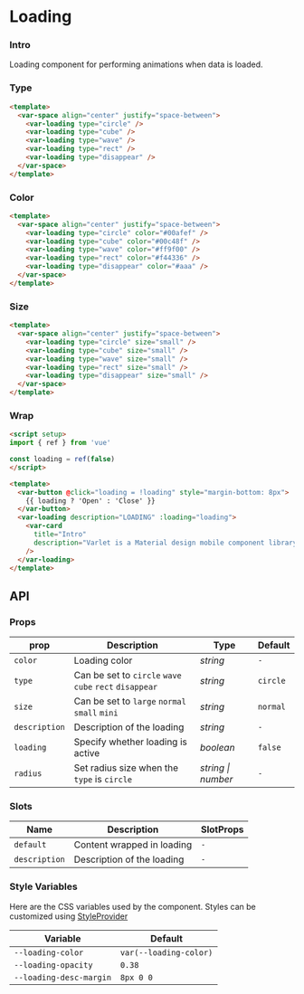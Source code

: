 # Loading

### Intro

Loading component for performing animations when data is loaded.

### Type

```html
<template>
  <var-space align="center" justify="space-between">
    <var-loading type="circle" />
    <var-loading type="cube" />
    <var-loading type="wave" />
    <var-loading type="rect" />
    <var-loading type="disappear" />
  </var-space>
</template>
```

### Color
```html
<template>
  <var-space align="center" justify="space-between">
    <var-loading type="circle" color="#00afef" />
    <var-loading type="cube" color="#00c48f" />
    <var-loading type="wave" color="#ff9f00" />
    <var-loading type="rect" color="#f44336" />
    <var-loading type="disappear" color="#aaa" />
  </var-space>
</template>
```

### Size

```html
<template>
  <var-space align="center" justify="space-between">
    <var-loading type="circle" size="small" />
    <var-loading type="cube" size="small" />
    <var-loading type="wave" size="small" />
    <var-loading type="rect" size="small" />
    <var-loading type="disappear" size="small" />
  </var-space>
</template>
```

### Wrap

```html
<script setup>
import { ref } from 'vue'

const loading = ref(false)
</script>

<template>
  <var-button @click="loading = !loading" style="margin-bottom: 8px">
    {{ loading ? 'Open' : 'Close' }}
  </var-button>
  <var-loading description="LOADING" :loading="loading">
    <var-card 
      title="Intro"
      description="Varlet is a Material design mobile component library developed based on Vue3, developed and maintained by partners in the community." 
    />
  </var-loading>
</template>
```

## API

### Props

| prop     | Description                                             | Type     | Default  |
| -------- |---------------------------------------------------------| -------- |----------|
| `color`  | Loading color                                           | _string_ | `-`      |
| `type`   | Can be set to `circle` `wave` `cube` `rect` `disappear` | _string_ | `circle` |
| `size`   | Can be set to `large` `normal` `small` `mini`           | _string_ | `normal` |
| `description`   | Description of the loading                       | _string_ | `-`      |
| `loading`| Specify whether loading is active                       | _boolean_ | `false`  |
| `radius` | Set radius size when the `type` is `circle`             | _string \| number_  | `-` |

### Slots

| Name | Description | SlotProps |
| --- | --- | --- |
| `default` | Content wrapped in loading | `-` |
| `description`    | Description of the loading | `-` |

### Style Variables
Here are the CSS variables used by the component. Styles can be customized using [StyleProvider](#/en-US/style-provider)

| Variable | Default |
| --- | --- |
| `--loading-color`       | `var(--loading-color)` |
| `--loading-opacity` | `0.38` |
| `--loading-desc-margin` | `8px 0 0` |
